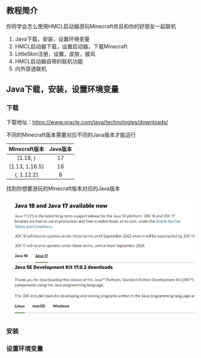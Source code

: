 ## 教程简介

你将学会怎么使用HMCL启动器游玩Minecraft并且和你的好朋友一起联机

1. Java下载，安装，设置环境变量
2. HMCL启动器下载，设置启动器，下载Minecraft
3. LittleSkin注册，设置，皮肤，披风
4. HMCL启动器自带的联机功能
5. 内外穿透联机

## Java下载，安装，设置环境变量

### 下载

下载地址：https://www.oracle.com/java/technologies/downloads/

不同的Minecraft版本需要对应不同的Java版本才能运行

| Minecraft版本  | Java版本 |
| :------------: | :------: |
|    [1.18, )    |    17    |
| [1.13, 1.16.5] |    16    |
|   (, 1.12.2]   |    8     |

找到你想要游玩的Minecraft版本对应的Java版本

![Error](static/images/JavaDownload/1.png)

### 安装

### 设置环境变量